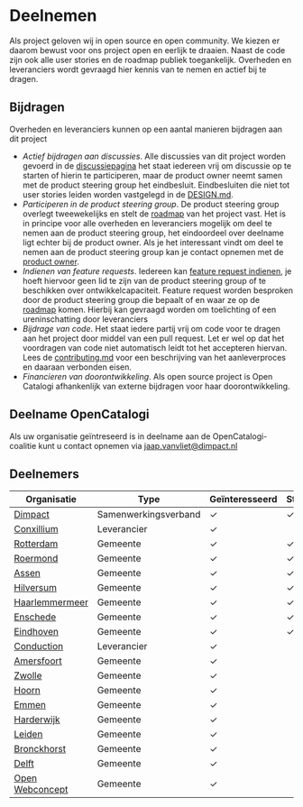 # Deelnemen

Als project geloven wij in open source en open community. We kiezen er daarom bewust voor ons project open en eerlijk te draaien. Naast de code zijn ook alle user stories en de roadmap publiek toegankelijk. Overheden en leveranciers wordt gevraagd hier kennis van te nemen en actief bij te dragen.

## Bijdragen

Overheden en leveranciers kunnen op een aantal manieren bijdragen aan dit project

- *Actief bijdragen aan discussies*.  Alle discussies van dit project worden gevoerd in de [discussiepagina](https://github.com/orgs/OpenCatalogi/discussions) het staat iedereen vrij om discussie op te starten of hierin te participeren, maar de product owner neemt samen met de product steering group het eindbesluit. Eindbesluiten die niet tot user stories leiden worden vastgelegd in de [DESIGN.md](/docs/DESIGN.md).
- *Participeren in de product steering group*. De product steering group overlegt tweewekelijks en stelt de  [roadmap](https://github.com/orgs/OpenCatalogi/projects/1) van het project vast.  Het is in principe voor alle overheden en leveranciers mogelijk om deel te nemen aan de product steering group, het eindoordeel over deelname ligt echter bij de product owner.  Als je het interessant vindt om deel te nemen aan de product steering group kan je contact opnemen met de [product owner](https://github.com/RonaldvCortenberghe).
- *Indienen van feature requests*. Iedereen kan [feature request indienen](https://github.com/OpenCatalogi/.github/issues/new/choose), je hoeft hiervoor geen lid te zijn van de product steering group of te beschikken over ontwikkelcapaciteit.  Feature request worden besproken door de product steering group die bepaalt of en waar ze op de [roadmap](https://github.com/orgs/OpenCatalogi/projects/1) komen. Hierbij kan gevraagd worden om toelichting of een ureninschatting door leveranciers
- *Bijdrage van code*. Het staat iedere partij vrij om code voor te dragen aan het project door middel van een pull request. Let er wel op dat het voordragen van code niet automatisch leidt tot het accepteren hiervan. Lees de [contributing.md](/docs/CONTRIBUTING.md) voor een beschrijving van het aanleverproces en daaraan verbonden eisen.
- *Financieren van doorontwikkeling*. Als open source project is Open Catalogi afhankenlijk van externe bijdragen voor haar doorontwikkeling.

## Deelname OpenCatalogi

Als uw organisatie geïntreseerd is in deelname aan de OpenCatalogi-coalitie kunt u contact opnemen via [jaap.vanvliet@dimpact.nl](jaap.vanvliet@dimpact.nl)

## Deelnemers

| Organisatie                                         | Type                 | Geïnteresseerd | Stuurgroep | Installatie                                        | Financiering |
|-----------------------------------------------------|----------------------|----------------|------------|----------------------------------------------------|--------------|
| [Dimpact](https://www.dimpact.nl)                   | Samenwerkingsverband | ✓              | ✓         | ✓                                                  | ✓           |
| [Conxillium](https://www.conxillium.com)            | Leverancier          | ✓              |           |                                                    |              |
| [Rotterdam](https://www.rotterdam.nl)               | Gemeente             | ✓              | ✓         | ✓                                                  | ✓           |
| [Roermond](https://www.roermond.nl)                 | Gemeente             | ✓              | ✓         |                                                    | ✓            |
| [Assen](https://www.assen.nl)                       | Gemeente             | ✓              | ✓         |                                                    | ✓            |
| [Hilversum](https://www.hilversum.nl)               | Gemeente             | ✓              | ✓         |                                                    | ✓            |
| [Haarlemmermeer](https://haarlemmermeergemeente.nl) | Gemeente             | ✓              | ✓         |                                                    | ✓            |
| [Enschede](https://www.enschede.nl)                 | Gemeente             | ✓              | ✓         |                                                    | ✓            |
| [Eindhoven](https://www.eindhoven.nl)               | Gemeente             | ✓              | ✓         |                                                    | ✓            |
| [Conduction](https://www.conduction.nl)             | Leverancier          | ✓              |           | ✓                                                  |              |
| [Amersfoort](https://www.amersfoort.nl)             | Gemeente             | ✓              |           |                                                    |              |
| [Zwolle](https://www.zwolle.nl)                     | Gemeente             | ✓              |           |                                                    |              |
| [Hoorn](https://www.hoorn.nl)                       | Gemeente             | ✓              |           |                                                    |              |
| [Emmen](https://www.emmen.nl)                       | Gemeente             | ✓              |           |                                                    |              |
| [Harderwijk](https://www.harderwijk.nl)             | Gemeente             | ✓              |           |                                                    |              |
| [Leiden](https://gemeente.leiden.nl)                | Gemeente             | ✓              |           | [link](https://gemeente-leiden.github.io/.github/) |              |
| [Bronckhorst](https://www.bronckhorst.nl)           | Gemeente             | ✓              |           |                                                    |              |
| [Delft](https://www.delft.nl)                       | Gemeente             | ✓              |           |                                                    |              |
| [Open Webconcept](https://openwebconcept.nl/)       | Gemeente             | ✓              |           | ✓                                                  |              |
